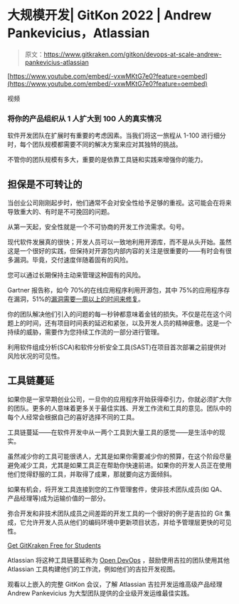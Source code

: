 # 大规模开发| GitKon 2022 | Andrew Pankevicius，Atlassian

> 原文：<https://www.gitkraken.com/gitkon/devops-at-scale-andrew-pankevicius-atlassian>

[https://www.youtube.com/embed/-vxwMKtG7e0?feature=oembed](https://www.youtube.com/embed/-vxwMKtG7e0?feature=oembed)

视频

### **将你的产品组织从 1 人扩大到 100 人的真实情况**

软件开发团队在扩展时有重要的考虑因素。当我们将这一旅程从 1-100 进行细分时，每个团队规模都需要不同的解决方案来应对其独特的挑战。

不管你的团队规模有多大，重要的是依靠工具链和实践来增强你的能力。

## **担保是不可转让的**

当创业公司刚刚起步时，他们通常不会对安全性给予足够的重视。这可能会在将来导致重大的、有时是不可挽回的问题。

从第一天起，安全性就是一个不可协商的开发工作流需求。句号。

现代软件发展真的很快；开发人员可以一致地利用开源库，而不是从头开始。虽然这是一个很好的实践，但保持对开源包内部内容的关注是很重要的——有时会有很多漏洞。毕竟，交付速度伴随着固有的风险。

您可以通过长期保持主动来管理这种固有的风险。

Gartner 报告称，如今 70%的在线应用程序利用开源包，其中 75%的应用程序存在漏洞，51%的[漏洞需要一周以上的时间来修复](https://www.gartner.com/smarterwithgartner/how-to-set-practical-time-frames-to-remedy-security-vulnerabilities)。

你的团队解决他们引入的问题的每一秒钟都意味着金钱的损失。不仅是花在这个问题上的时间，还有项目时间表的延迟和紧张，以及开发人员的精神疲惫。这是一个持续的威胁，需要作为您持续工作流的一部分进行管理。

利用软件组成分析(SCA)和软件分析安全工具(SAST)在项目首次部署之前提供对风险状况的可见性。

## **工具链蔓延**

如果你是一家早期创业公司，一旦你的应用程序开始获得牵引力，你就必须扩大你的团队。更多的人意味着更多关于最佳实践、开发工作流和工具的意见。团队中的每个人经常会根据自己的喜好选择不同的工具。

工具链蔓延——在软件开发中从一两个工具到大量工具的感觉——是生活中的现实。

虽然减少你的工具可能很诱人，尤其是如果你需要减少你的预算，在这个阶段尽量避免减少工具，尤其是如果工具正在帮助你快速前进。如果你的开发人员正在使用他们觉得舒服的工具，并取得了成果，那就要向这方面倾斜。

如果有机会，将开发工具连接到您的工作管理套件，使非技术团队成员(如 QA、产品经理等)成为运输价值的一部分。

弥合开发和非技术团队成员之间差距的开发工具的一个很好的例子是吉拉的 Git 集成，它允许开发人员从他们的编码环境中更新项目状态，并给予管理层更快的可见性。

[Get GitKraken Free for Students](https://www.gitkraken.com/git-integration-for-jira/try-free)

Atlassian 将这种工具链蔓延称为 [Open DevOps](https://www.atlassian.com/licensing/open-devops) ，鼓励使用吉拉的团队使用其他 Atlassian 工具构建他们的工作流，例如他们的吉拉开发视图。

观看以上嵌入的完整 GitKon 会议，了解 Atlassian 吉拉开发运维高级产品经理 Andrew Pankevicius 为大型团队提供的企业级开发运维最佳实践。